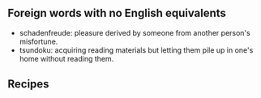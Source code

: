 Foreign words with no English equivalents
-----------------------------------------

- schadenfreude: pleasure derived by someone from another person's misfortune.
- tsundoku: acquiring reading materials but letting them pile up in one's home without reading them.

Recipes
-------


